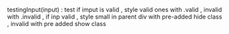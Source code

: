 testingInput(input) :
test if imput is valid , style valid ones with .valid , invalid with .invalid , if inp valid , style small in parent div with pre-added hide class , invalid with pre added show class

